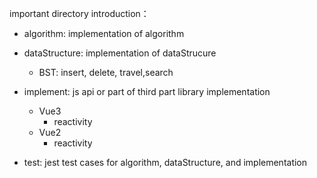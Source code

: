 important directory introduction：

- algorithm: implementation of algorithm
- dataStructure: implementation of dataStrucure
  - BST: insert, delete, travel,search
- implement: js api or part of third part library implementation

  - Vue3
    - reactivity
  - Vue2
    - reactivity

- test: jest test cases for algorithm, dataStructure, and implementation
